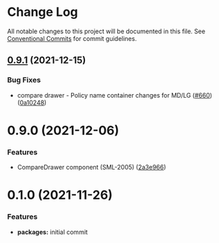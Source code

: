 # Change Log

All notable changes to this project will be documented in this file.
See [Conventional Commits](https://conventionalcommits.org) for commit guidelines.

## [0.9.1](https://github.com/comparethemarketau/manor-react/compare/@comparethemarketau/manor-compare-drawer@0.9.0...@comparethemarketau/manor-compare-drawer@0.9.1) (2021-12-15)


### Bug Fixes

* compare drawer - Policy name container changes for MD/LG ([#660](https://github.com/comparethemarketau/manor-react/issues/660)) ([0a10248](https://github.com/comparethemarketau/manor-react/commit/0a10248e03d99ec84ba2fe420845ea7f1217a89d))





# 0.9.0 (2021-12-06)


### Features

* CompareDrawer component (SML-2005) ([2a3e966](https://github.com/comparethemarketau/manor-react/commit/2a3e966bc86d73fabd97d0d1e10340ee5ff98d21))





# 0.1.0 (2021-11-26)


### Features

* **packages:** initial commit
